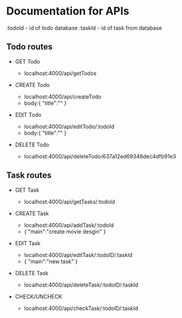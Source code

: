 # Documentation for APIs

:todoId - id of todo database
:taskId - id of task from database

## Todo routes

- GET Todo

  - localhost:4000/api/getTodos

- CREATE Todo

  - localhost:4000/api/createTodo
  - body:{
    "title":""
    }

- EDIT Todo

  - localhost:4000/api/editTodo/:todoId
  - body:{
    "title":""
    }

- DELETE Todo
  - localhost:4000/api/deleteTodo/637a12ed69348dec4dfb91e3

## Task routes

- GET Task

  - localhost:4000/api/getTasks/:todoId

- CREATE Task

  - localhost:4000/api/addTask/:todoId
  - {
    "main":"create movie desgin"
    }

- EDIT Task

  - localhost:4000/api/editTask/:todoID/:taskId
  - {
    "main":"new task"
    }

- DELETE Task

  - localhost:4000/api/deleteTask/:todoID/:taskId

- CHECK/UNCHECK
  - localhost:4000/api/checkTask/:todoID/:taskId
